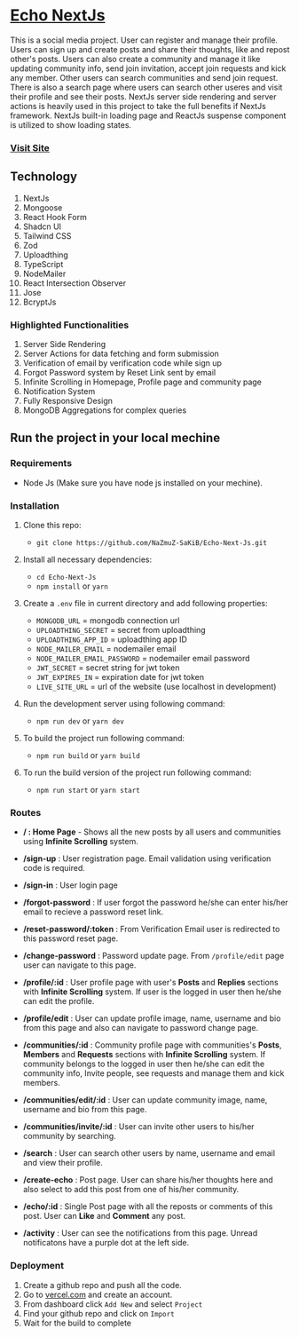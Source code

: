 # [Echo NextJs](https://echo-next-js.vercel.app)

This is a social media project. User can register and manage their profile. Users can sign up and create posts and share their thoughts, like and repost other's posts. Users can also create a community and manage it like updating community info, send join invitation, accept join requests and kick any member. Other users can search communities and send join request. There is also a search page where users can search other useres and visit their profile and see their posts. NextJs server side rendering and server actions is heavily used in this project to take the full benefits if NextJs framework. NextJs built-in loading page and ReactJs suspense component is utilized to show loading states.

### [Visit Site](https://echo-next-js.vercel.app)

## Technology

1.  NextJs
2.  Mongoose
3.  React Hook Form
4.  Shadcn UI
5.  Tailwind CSS
6.  Zod
7.  Uploadthing
8.  TypeScript
9.  NodeMailer
10. React Intersection Observer
11. Jose
12. BcryptJs

### Highlighted Functionalities

1. Server Side Rendering
2. Server Actions for data fetching and form submission
3. Verification of email by verification code while sign up
4. Forgot Password system by Reset Link sent by email
5. Infinite Scrolling in Homepage, Profile page and community page
6. Notification System
7. Fully Responsive Design
8. MongoDB Aggregations for complex queries

## Run the project in your local mechine

### Requirements

- Node Js (Make sure you have node js installed on your mechine).

### Installation

1. Clone this repo:
   - `git clone https://github.com/NaZmuZ-SaKiB/Echo-Next-Js.git`
2. Install all necessary dependencies:
   - `cd Echo-Next-Js`
   - `npm install` or `yarn`
3. Create a `.env` file in current directory and add following properties:

   - `MONGODB_URL` = mongodb connection url
   - `UPLOADTHING_SECRET` = secret from uploadthing
   - `UPLOADTHING_APP_ID` = uploadthing app ID
   - `NODE_MAILER_EMAIL` = nodemailer email
   - `NODE_MAILER_EMAIL_PASSWORD` = nodemailer email password
   - `JWT_SECRET` = secret string for jwt token
   - `JWT_EXPIRES_IN` = expiration date for jwt token
   - `LIVE_SITE_URL` = url of the website (use localhost in development)

4. Run the development server using following command:
   - `npm run dev` or `yarn dev`
5. To build the project run following command:
   - `npm run build` or `yarn build`
6. To run the build version of the project run following command:

   - `npm run start` or `yarn start`

### Routes

- **/ : Home Page** - Shows all the new posts by all users and communities using **Infinite Scrolling** system.

- **/sign-up** : User registration page. Email validation using verification code is required.
- **/sign-in** : User login page
- **/forgot-password** : If user forgot the password he/she can enter his/her email to recieve a password reset link.
- **/reset-password/:token** : From Verification Email user is redirected to this password reset page.
- **/change-password** : Password update page. From `/profile/edit` page user can navigate to this page.
- **/profile/:id** : User profile page with user's **Posts** and **Replies** sections with **Infinite Scrolling** system. If user is the logged in user then he/she can edit the profile.
- **/profile/edit** : User can update profile image, name, username and bio from this page and also can navigate to password change page.
- **/communities/:id** : Community profile page with communities's **Posts**, **Members** and **Requests** sections with **Infinite Scrolling** system. If community belongs to the logged in user then he/she can edit the community info, Invite people, see requests and manage them and kick members.
- **/communities/edit/:id** : User can update community image, name, username and bio from this page.
- **/communities/invite/:id** : User can invite other users to his/her community by searching.
- **/search** : User can search other users by name, username and email and view their profile.
- **/create-echo** : Post page. User can share his/her thoughts here and also select to add this post from one of his/her community.
- **/echo/:id** : Single Post page with all the reposts or comments of this post. User can **Like** and **Comment** any post.
- **/activity** : User can see the notifications from this page. Unread notificatons have a purple dot at the left side.

### Deployment

1. Create a github repo and push all the code.
2. Go to [vercel.com](https://vercel.com) and create an account.
3. From dashboard click `Add New` and select `Project`
4. Find your github repo and click on `Import`
5. Wait for the build to complete

